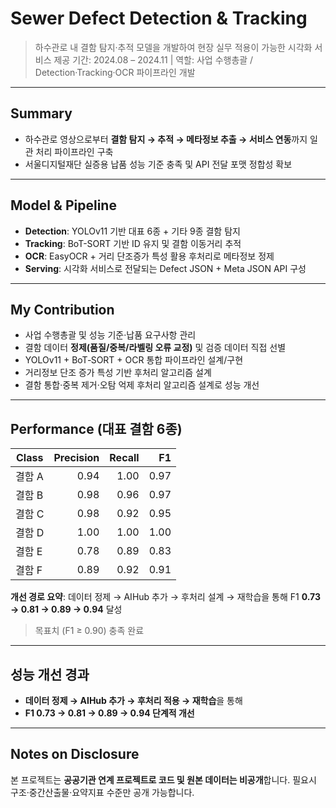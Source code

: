 # Sewer Defect Detection & Tracking

> 하수관로 내 결함 탐지·추적 모델을 개발하여 현장 실무 적용이 가능한 시각화 서비스 제공
> 기간: 2024.08 – 2024.11 | 역할: 사업 수행총괄 / Detection·Tracking·OCR 파이프라인 개발

---

## Summary

* 하수관로 영상으로부터 **결함 탐지 → 추적 → 메타정보 추출 → 서비스 연동**까지 일관 처리 파이프라인 구축
* 서울디지털재단 실증용 납품 성능 기준 충족 및 API 전달 포맷 정합성 확보

---

## Model & Pipeline

* **Detection**: YOLOv11 기반 대표 6종 + 기타 9종 결함 탐지
* **Tracking**: BoT-SORT 기반 ID 유지 및 결함 이동거리 추적
* **OCR**: EasyOCR + 거리 단조증가 특성 활용 후처리로 메타정보 정제
* **Serving**: 시각화 서비스로 전달되는 Defect JSON + Meta JSON API 구성

---

## My Contribution

* 사업 수행총괄 및 성능 기준·납품 요구사항 관리
* 결함 데이터 **정제(품질/중복/라벨링 오류 교정)** 및 검증 데이터 직접 선별
* YOLOv11 + BoT‑SORT + OCR 통합 파이프라인 설계/구현
* 거리정보 단조 증가 특성 기반 후처리 알고리즘 설계
* 결함 통합·중복 제거·오탐 억제 후처리 알고리즘 설계로 성능 개선

---

## Performance (대표 결함 6종)

| Class | Precision | Recall |   F1 |
| ----- | --------: | -----: | ---: |
| 결함 A  |      0.94 |   1.00 | 0.97 |
| 결함 B  |      0.98 |   0.96 | 0.97 |
| 결함 C  |      0.98 |   0.92 | 0.95 |
| 결함 D  |      1.00 |   1.00 | 1.00 |
| 결함 E  |      0.78 |   0.89 | 0.83 |
| 결함 F  |      0.89 |   0.92 | 0.91 |


**개선 경로 요약**: 데이터 정제 → AIHub 추가 → 후처리 설계 → 재학습을 통해 F1 **0.73 → 0.81 → 0.89 → 0.94** 달성

> 목표치 (F1 ≥ 0.90) 충족 완료

---

## 성능 개선 경과

* **데이터 정제 → AIHub 추가 → 후처리 적용 → 재학습**을 통해
* **F1 0.73 → 0.81 → 0.89 → 0.94 단계적 개선**

---

## Notes on Disclosure

본 프로젝트는 **공공기관 연계 프로젝트로 코드 및 원본 데이터는 비공개**합니다.
필요시 구조·중간산출물·요약지표 수준만 공개 가능합니다.
